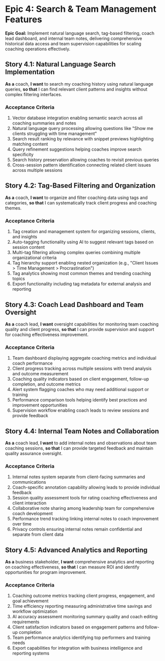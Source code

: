 # Epic 4: Search & Team Management Features

**Epic Goal:** Implement natural language search, tag-based filtering, coach lead dashboard, and internal team notes, delivering comprehensive historical data access and team supervision capabilities for scaling coaching operations effectively.

## Story 4.1: Natural Language Search Implementation

**As a** coach,
**I want** to search my coaching history using natural language queries,
**so that** I can find relevant client patterns and insights without complex filtering interfaces.

### Acceptance Criteria
1. Vector database integration enabling semantic search across all coaching summaries and notes
2. Natural language query processing allowing questions like "Show me clients struggling with time management"
3. Search result ranking by relevance with snippet previews highlighting matching content
4. Query refinement suggestions helping coaches improve search specificity
5. Search history preservation allowing coaches to revisit previous queries
6. Cross-session pattern identification connecting related client issues across multiple sessions

## Story 4.2: Tag-Based Filtering and Organization

**As a** coach,
**I want** to organize and filter coaching data using tags and categories,
**so that** I can systematically track client progress and coaching themes.

### Acceptance Criteria
1. Tag creation and management system for organizing sessions, clients, and insights
2. Auto-tagging functionality using AI to suggest relevant tags based on session content
3. Multi-tag filtering allowing complex queries combining multiple organizational criteria
4. Tag hierarchy support enabling nested organization (e.g., "Client Issues > Time Management > Procrastination")
5. Tag analytics showing most common themes and trending coaching topics
6. Export functionality including tag metadata for external analysis and reporting

## Story 4.3: Coach Lead Dashboard and Team Oversight

**As a** coach lead,
**I want** oversight capabilities for monitoring team coaching quality and client progress,
**so that** I can provide supervision and support for coaching effectiveness improvement.

### Acceptance Criteria
1. Team dashboard displaying aggregate coaching metrics and individual coach performance
2. Client progress tracking across multiple sessions with trend analysis and outcome measurement
3. Coaching quality indicators based on client engagement, follow-up completion, and outcome metrics
4. Alert system flagging coaches who may need additional support or training
5. Performance comparison tools helping identify best practices and improvement opportunities
6. Supervision workflow enabling coach leads to review sessions and provide feedback

## Story 4.4: Internal Team Notes and Collaboration

**As a** coach lead,
**I want** to add internal notes and observations about team coaching sessions,
**so that** I can provide targeted feedback and maintain quality assurance oversight.

### Acceptance Criteria
1. Internal notes system separate from client-facing summaries and communications
2. Coach-specific annotation capability allowing leads to provide individual feedback
3. Session quality assessment tools for rating coaching effectiveness and client interaction
4. Collaborative note sharing among leadership team for comprehensive coach development
5. Performance trend tracking linking internal notes to coach improvement over time
6. Privacy controls ensuring internal notes remain confidential and separate from client data

## Story 4.5: Advanced Analytics and Reporting

**As a** business stakeholder,
**I want** comprehensive analytics and reporting on coaching effectiveness,
**so that** I can measure ROI and identify opportunities for program improvement.

### Acceptance Criteria
1. Coaching outcome metrics tracking client progress, engagement, and goal achievement
2. Time efficiency reporting measuring administrative time savings and workflow optimization
3. AI accuracy assessment monitoring summary quality and coach editing requirements
4. Client satisfaction indicators based on engagement patterns and follow-up completion
5. Team performance analytics identifying top performers and training needs
6. Export capabilities for integration with business intelligence and reporting systems
